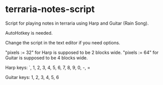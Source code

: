 # terraria-notes-script
Script for playing notes in terraria using Harp and Guitar (Rain Song).

AutoHotkey is needed.

Change the script in the text editor if you need options.

"pixels := 32" for Harp is supposed to be 2 blocks wide.
"pixels := 64" for Guitar is supposed to be 4 blocks wide.

Harp keys: `, 1, 2, 3, 4, 5, 6, 7, 8, 9, 0, -, =

Guitar keys: 1, 2, 3, 4, 5, 6